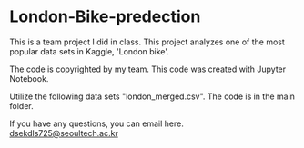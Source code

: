 # London-Bike-predection  

This is a team project I did in class. This project analyzes one of the most popular data sets in Kaggle, 'London bike'.  

The code is copyrighted by my team. This code was created with Jupyter Notebook.  

Utilize the following data sets "london_merged.csv". The code is in the main folder.  

If you have any questions, you can email here.  
dsekdls725@seoultech.ac.kr

